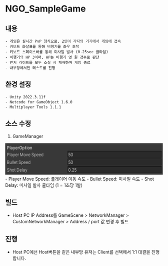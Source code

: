 # NGO_SampleGame

## 내용
    - 게임은 실시간 PvP 형식으로, 2인이 각자의 기기에서 게임에 접속
    - 키보드 화살표를 통해 비행기를 좌우 조작
    - 키보드 스페이스바를 통해 미사일 발사 (0.25sec 쿨타임)
    - 비행기의 HP 3이며, HP는 비행기 옆 원 갯수로 판단
    - 먼저 라이프를 모두 소실 시 패배하며 게임 종료
    - 내부망에서만 테스트를 진행
  
## 환경 설정
    - Unity 2022.3.11f
    - Netcode for GameObject 1.6.0
    - Multiplayer Tools 1.1.1
  
## 소스 수정
1. GameManager
  <img src="docs/GameManager_Inspector.png" width="600" height="100"/>  
  - Player Move Speed: 플레이어 이동 속도
  - Bullet Speed: 미사일 속도
  - Shot Delay: 미사일 발사 쿨타임 (1 = 1초당 1발)
  
## 빌드
  *  Host PC IP Address를 GameScene > NetworkManager > CustomNetworkManager > Address / port 값 변경 후 빌드

## 진행
  * Host PC에선 Host버튼을 같은 내부망 유저는 Client를 선택해서 1:1 대결을 진행합니다.

